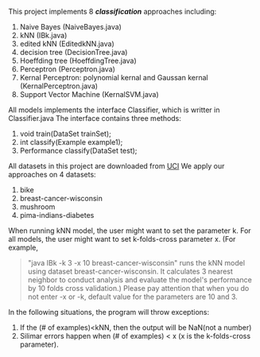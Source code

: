This project implements 8 **_classification_** approaches including:

1.  Naive Bayes (NaiveBayes.java)
2.  kNN (IBk.java)
3.  edited kNN (EditedkNN.java)
4.  decision tree (DecisionTree.java)
5.  Hoeffding tree (HoeffdingTree.java)
6.  Perceptron (Perceptron.java)
7.  Kernal Perceptron: polynomial kernal and Gaussan kernal (KernalPerceptron.java)
8.  Support Vector Machine (KernalSVM.java)

All models implements the interface Classifier, which is writter in Classifier.java
The interface contains three methods:

1. void train(DataSet trainSet);
2. int classify(Example example1);
3. Performance classify(DataSet test);

All datasets in this project are downloaded from [UCI](https://archive.ics.uci.edu/ml/datasets.html)
We apply our approaches on 4 datasets: 

1. bike
2. breast-cancer-wisconsin
3. mushroom
4. pima-indians-diabetes

When running kNN model, the user might want to set the parameter k. 
For all models, the user might want to set k-folds-cross parameter x.
(For example, 
>"java IBk -k 3 -x 10 breast-cancer-wisconsin" 
runs the kNN model using dataset breast-cancer-wisconsin. It calculates 3 nearest neighbor to conduct analysis and evaluate the model's performance by 10 folds cross validation.) 
Please pay attention that when you do not enter -x or -k, default value for the parameters are 10 and 3. 

In the following situations, the program will throw exceptions:

1.  If the (# of examples)<kNN, then the output will be NaN(not a number)
2.  Silimar errors happen when (# of examples) < x (x is the k-folds-cross parameter).


